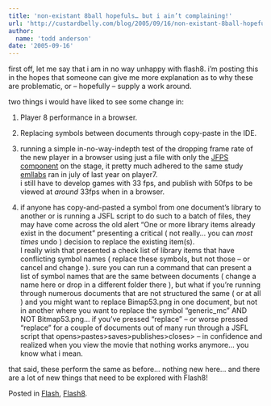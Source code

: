 ```yaml
---
title: 'non-existant 8ball hopefuls… but i ain’t complaining!'
url: 'http://custardbelly.com/blog/2005/09/16/non-existant-8ball-hopefuls-but-i-aint-complaining/'
author:
  name: 'todd anderson'
date: '2005-09-16'
---
```


first off, let me say that i am in no way unhappy with flash8. i’m posting this in the hopes that someone can give me more explanation as to why these are problematic, or – hopefully – supply a work around.

two things i would have liked to see some change in:  
1. Player 8 performance in a browser.  
2. Replacing symbols between documents through copy-paste in the IDE.

1. running a simple in-no-way-indepth test of the dropping frame rate of the new player in a browser using just a file with only the [JFPS component](http://www.j3r.com/?page=jfps) on the stage, it pretty much adhered to the same study [emllabs](http://www.emllabs.com/article.php?articleId=105) ran in july of last year on player7.  
i still have to develop games with 33 fps, and publish with 50fps to be viewed at *around* 33fps when in a browser.

2. if anyone has copy-and-pasted a symbol from one document’s library to another or is running a JSFL script to do such to a batch of files, they may have come across the old alert “One or more library items already exist in the document” presenting a critical ( not really… you can *most times* undo ) decision to replace the existing item(s).  
I really wish that presented a check list of library items that have conflicting symbol names ( replace these symbols, but not those – or cancel and change ). sure you can run a command that can present a list of symbol names that are the same between documents ( change a name here or drop in a different folder there ), but what if you’re running through numerous documents that are not structured the same ( or at all ) and you might want to replace Bimap53.png in one document, but not in another where you want to replace the symbol “generic_mc” AND NOT Bitmap53.png… if you’ve pressed “replace” – or worse pressed “replace” for a couple of documents out of many run through a JSFL script that opens>pastes>saves>publishes>closes> – in confidence and realized when you view the movie that nothing works anymore… you know what i mean.

that said, these perform the same as before… nothing new here… and there are a lot of new things that need to be explored with Flash8!

Posted in [Flash](http://custardbelly.com/blog/category/flash/), [Flash8](http://custardbelly.com/blog/category/flash8/).
